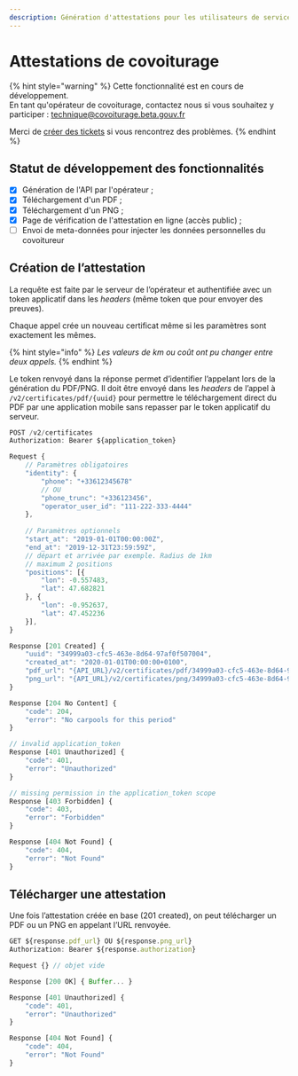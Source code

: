```yaml
---
description: Génération d'attestations pour les utilisateurs de services de covoiturage
---
```


# Attestations de covoiturage

{% hint style="warning" %}
Cette fonctionnalité est en cours de développement.  
En tant qu'opérateur de covoiturage, contactez nous si vous souhaitez y participer : [technique@covoiturage.beta.gouv.fr](mailto:technique@covoiturage.beta.gouv.fr)  
  
Merci de [créer des tickets](https://github.com/betagouv/preuve-covoiturage/issues/new) si vous rencontrez des problèmes.
{% endhint %}

## Statut de développement des fonctionnalités 

* [x] Génération de l'API par l'opérateur ;
* [x] Téléchargement d'un PDF ;
* [x] Téléchargement d'un PNG ;
* [x] Page de vérification de l'attestation en ligne \(accès public\) ;
* [ ] Envoi de meta-données pour injecter les données personnelles du covoitureur

## **Création de l’attestation**

La requête est faite par le serveur de l’opérateur et authentifiée avec un token applicatif dans les _headers_ \(même token que pour envoyer des preuves\).

Chaque appel crée un nouveau certificat même si les paramètres sont exactement les mêmes. 

{% hint style="info" %}
_Les valeurs de km ou coût ont pu changer entre deux appels._
{% endhint %}

Le token renvoyé dans la réponse permet d’identifier l’appelant lors de la génération du PDF/PNG. Il doit être envoyé dans les _headers_ de l’appel à `/v2/certificates/pdf/{uuid}` pour permettre le téléchargement direct du PDF par une application mobile sans repasser par le token applicatif du serveur.

```javascript
POST /v2/certificates
Authorization: Bearer ${application_token}

Request {
    // Paramètres obligatoires
    "identity": {
        "phone": "+33612345678"
        // OU
        "phone_trunc": "+336123456",
        "operator_user_id": "111-222-333-4444"
    },
    
    // Paramètres optionnels
    "start_at": "2019-01-01T00:00:00Z",
    "end_at": "2019-12-31T23:59:59Z",
    // départ et arrivée par exemple. Radius de 1km
    // maximum 2 positions
    "positions": [{
        "lon": -0.557483,
        "lat": 47.682821
    }, {
        "lon": -0.952637,
        "lat": 47.452236
    }],
}

Response [201 Created] {
    "uuid": "34999a03-cfc5-463e-8d64-97af0f507004",
    "created_at": "2020-01-01T00:00:00+0100",
    "pdf_url": "{API_URL}/v2/certificates/pdf/34999a03-cfc5-463e-8d64-97af0f507004",
    "png_url": "{API_URL}/v2/certificates/png/34999a03-cfc5-463e-8d64-97af0f507004"
}

Response [204 No Content] {
    "code": 204,
    "error": "No carpools for this period"
}

// invalid application_token
Response [401 Unauthorized] {
    "code": 401,
    "error": "Unauthorized"
}

// missing permission in the application_token scope
Response [403 Forbidden] {
    "code": 403,
    "error": "Forbidden"
}

Response [404 Not Found] {
    "code": 404,
    "error": "Not Found"
}
```

## Télécharger une attestation

Une fois l’attestation créée en base \(201 created\), on peut télécharger un PDF ou un PNG en appelant l’URL renvoyée.

```javascript
GET ${response.pdf_url} OU ${response.png_url}
Authorization: Bearer ${response.authorization}

Request {} // objet vide

Response [200 OK] { Buffer... }

Response [401 Unauthorized] {
    "code": 401,
    "error": "Unauthorized"
}

Response [404 Not Found] {
    "code": 404,
    "error": "Not Found"
}
```

